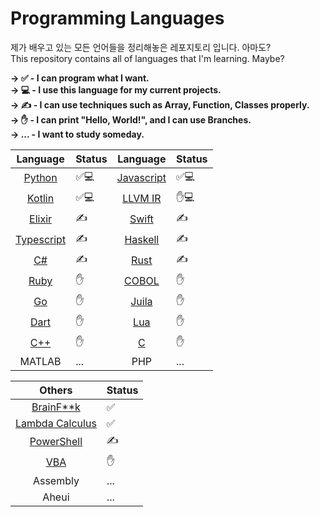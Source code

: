# Programming Languages
<!-- From 2020. 9/20 -->
제가 배우고 있는 모든 언어들을 정리해놓은 레포지토리 입니다. 아마도?<br>
This repository contains all of languages that I'm learning. Maybe?

**→ ✅ - I can program what I want. <br>
→ 💻 - I use this language for my current projects. <br>
→ ✍️ - I can use techniques such as Array, Function, Classes properly. <br>
→ ✋ - I can print "Hello, World!", and I can use Branches. <br>
→ ... - I want to study someday. <br>**

|Language|Status|                          Language|Status|
|:------:|---                |             :------:|---|
|[Python](/Python)|✅💻|                  [Javascript](/Javascript)|✅💻|
|[Kotlin](/Kotlin)|✅💻|                  [LLVM IR](/LLVM%20IR)|✋💻|
|[Elixir](/Elixir)|✍️|                     [Swift](/Swift)|✍️| 
|[Typescript](/Typescript)|✍️|             [Haskell](/Haskell)|✍️|     
|[C#](/C#)|✍️|                             [Rust](/Rust)|✍️|
|[Ruby](/Ruby)|✋|                         [COBOL](/COBOL)|✋|
|[Go](/Go)|✋|                             [Juila](/Julia)|✋|
|[Dart](/Dart)|✋|                         [Lua](/Lua)|✋|
|[C++](/C++)|✋|                           [C](/C)|✋|
|MATLAB|...|                                PHP|...|

|Others|Status|
|:------:|---|
|[BrainF\*\*k](/BrainFuck)|✅|
|[Lambda Calculus](/Lambda%20Calculus)|✅|
|[PowerShell](/PowerShell)|✍️|
|[VBA](https://github.com/pl-Steve28-lq/VBA-PPT)|✋|
|Assembly|...|
|Aheui|...|
